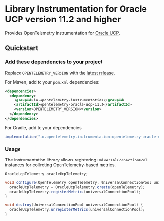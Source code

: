 # Library Instrumentation for Oracle UCP version 11.2 and higher

Provides OpenTelemetry instrumentation for [Oracle UCP](https://docs.oracle.com/database/121/JJUCP/).

## Quickstart

### Add these dependencies to your project

Replace `OPENTELEMETRY_VERSION` with the [latest
release]( https://central.sonatype.com/artifact/io.opentelemetry.instrumentation/opentelemetry-oracle-ucp-11.2).

For Maven, add to your `pom.xml` dependencies:

```xml
<dependencies>
  <dependency>
    <groupId>io.opentelemetry.instrumentation</groupId>
    <artifactId>opentelemetry-oracle-ucp-11.2</artifactId>
    <version>OPENTELEMETRY_VERSION</version>
  </dependency>
</dependencies>
```

For Gradle, add to your dependencies:

```groovy
implementation("io.opentelemetry.instrumentation:opentelemetry-oracle-ucp-11.2:OPENTELEMETRY_VERSION")
```

### Usage

The instrumentation library allows registering `UniversalConnectionPool` instances for collecting
OpenTelemetry-based metrics.

```java
OracleUcpTelemetry oracleUcpTelemetry;

void configure(OpenTelemetry openTelemetry, UniversalConnectionPool universalConnectionPool) {
  oracleUcpTelemetry = OracleUcpTelemetry.create(openTelemetry);
  oracleUcpTelemetry.registerMetrics(universalConnectionPool);
}

void destroy(UniversalConnectionPool universalConnectionPool) {
  oracleUcpTelemetry.unregisterMetrics(universalConnectionPool);
}
```
